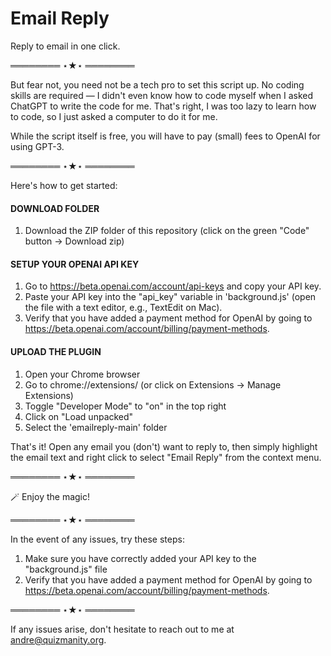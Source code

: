 # Email Reply
Reply to email in one click.

════════ ⋆★⋆ ════════

But fear not, you need not be a tech pro to set this script up. No coding skills are required — I didn't even know how to code myself when I asked ChatGPT to write the code for me. That's right, I was too lazy to learn how to code, so I just asked a computer to do it for me. 

While the script itself is free, you will have to pay (small) fees to OpenAI for using GPT-3.

════════ ⋆★⋆ ════════

Here's how to get started: 

#### DOWNLOAD FOLDER
1. Download the ZIP folder of this repository (click on the green "Code" button -> Download zip)  

#### SETUP YOUR OPENAI API KEY  
1. Go to https://beta.openai.com/account/api-keys and copy your API key.  
2. Paste your API key into the "api_key" variable in 'background.js' (open the file with a text editor, e.g., TextEdit on Mac). 
3. Verify that you have added a payment method for OpenAI by going to https://beta.openai.com/account/billing/payment-methods.
  
#### UPLOAD THE PLUGIN  
1. Open your Chrome browser  
2. Go to chrome://extensions/ (or click on Extensions -> Manage Extensions)
3. Toggle "Developer Mode" to "on" in the top right  
4. Click on "Load unpacked"  
5. Select the 'emailreply-main' folder

That's it! Open any email you (don't) want to reply to, then simply highlight the email text and right click to select "Email Reply" from the context menu.

════════ ⋆★⋆ ════════

🪄
Enjoy the magic! 

════════ ⋆★⋆ ════════

In the event of any issues, try these steps:
1. Make sure you have correctly added your API key to the "background.js" file 
2. Verify that you have added a payment method for OpenAI by going to https://beta.openai.com/account/billing/payment-methods.

════════ ⋆★⋆ ════════

If any issues arise, don't hesitate to reach out to me at andre@quizmanity.org.
